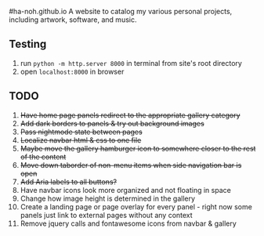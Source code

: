 #ha-noh.github.io
A website to catalog my various personal projects, including artwork, software, and music.

## Testing 
1) run `python -m http.server 8000` in terminal from site's root directory
2) open `localhost:8000` in browser

## TODO
1) ~~Have home page panels redirect to the appropriate gallery category~~ 
2) ~~Add dark borders to panels & try out background images~~
3) ~~Pass nightmode state between pages~~
4) ~~Localize navbar html & css to one file~~
5) ~~Maybe move the gallery hamburger icon to somewhere closer to the rest of the content~~
6) ~~Move down taborder of non-menu items when side navigation bar is open~~
7) ~~Add Aria labels to all buttons?~~
8) Have navbar icons look more organized and not floating in space
9) Change how image height is determined in the gallery
10) Create a landing page or page overlay for every panel -  right now some panels just link to external pages without any context
11) Remove jquery calls and fontawesome icons from navbar & gallery 